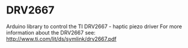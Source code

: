 # DRV2667
Arduino library to control the TI DRV2667 - haptic piezo driver
For more information about the DRV2667 see: http://www.ti.com/lit/ds/symlink/drv2667.pdf
